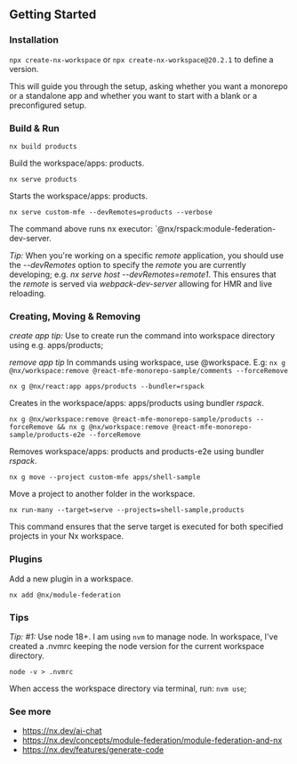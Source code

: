 ## Getting Started

### Installation
`npx create-nx-workspace` or `npx create-nx-workspace@20.2.1` to define a version.

This will guide you through the setup, asking whether you want a monorepo or a standalone app and whether you want to start with a blank or a preconfigured setup.

### Build & Run

```
nx build products
```

Build the workspace/apps: products.

```
nx serve products
```

Starts the workspace/apps: products.


```
nx serve custom-mfe --devRemotes=products --verbose
```
The command above runs nx executor: `@nx/rspack:module-federation-dev-server. 

_Tip:_ When you're working on a specific *remote* application, you should use the *--devRemotes* option to specify the *remote* you are currently developing; e.g. *nx serve host --devRemotes=remote1*. This ensures that the *remote* is served via *webpack-dev-server* allowing for HMR and live reloading.

### Creating, Moving & Removing

_create app tip:_ Use to create run the command into workspace directory using e.g. apps/products;

_remove app tip_ In commands using workspace, use @workspace. E.g: `nx g @nx/workspace:remove @react-mfe-monorepo-sample/comments --forceRemove`

```
nx g @nx/react:app apps/products --bundler=rspack
```

Creates in the workspace/apps: apps/products using bundler _rspack_.

```
nx g @nx/workspace:remove @react-mfe-monorepo-sample/products --forceRemove && nx g @nx/workspace:remove @react-mfe-monorepo-sample/products-e2e --forceRemove
```

Removes workspace/apps: products and products-e2e using bundler _rspack_.

```
nx g move --project custom-mfe apps/shell-sample
```

Move a project to another folder in the workspace.


```
nx run-many --target=serve --projects=shell-sample,products
```
This command ensures that the serve target is executed for both specified projects in your Nx workspace.

### Plugins

Add a new plugin in a workspace.
```
nx add @nx/module-federation
```


### Tips

_Tip: #1:_ 
Use node 18+. I am using `nvm` to manage node. In workspace, I've created a .nvmrc keeping the node version for the current workspace directory.

``` 
node -v > .nvmrc
```

When access the workspace directory via terminal, run: `nvm use`;


### See more
- https://nx.dev/ai-chat
- https://nx.dev/concepts/module-federation/module-federation-and-nx
- https://nx.dev/features/generate-code




